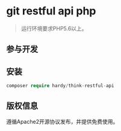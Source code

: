 git restful api php
===============



> 运行环境要求PHP5.6以上。
## 参与开发

## 安装
```php               
composer require hardy/think-restful-api
```
## 版权信息

遵循Apache2开源协议发布，并提供免费使用。

